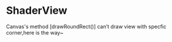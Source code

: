 # ShaderView
Canvas's method [drawRoundRect()] can’t draw view with specfic corner,here is the way~
